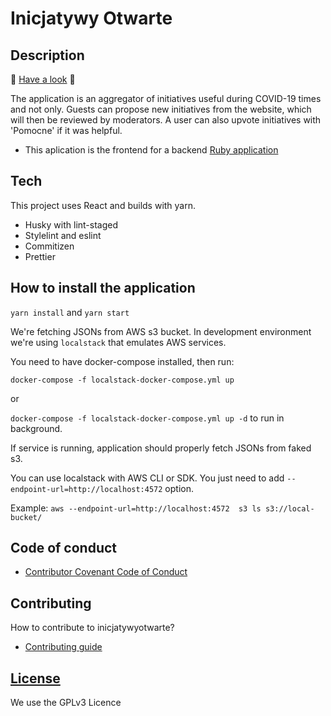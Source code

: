 # Inicjatywy Otwarte

## Description
🚀 [Have a look](https://inicjatywyotwarte.pl/) 🚀

The application is an aggregator of initiatives useful during COVID-19 times and not only. Guests can propose new initiatives from the website, which will then be reviewed by moderators. A user can also upvote initiatives with 'Pomocne' if it was helpful.

- This aplication is the frontend for a backend [Ruby application](https://github.com/netguru/quarantine-helper-be)


## Tech 
This project uses React and builds with yarn.

- Husky with lint-staged
- Stylelint and eslint
- Commitizen
- Prettier

## How to install the application

`yarn install` and `yarn start`

We're fetching JSONs from AWS s3 bucket. In development environment we're using `localstack` that emulates AWS services.

You need to have docker-compose installed, then run:

`docker-compose -f localstack-docker-compose.yml up`

or

`docker-compose -f localstack-docker-compose.yml up -d` to run in background.

If service is running, application should properly fetch JSONs from faked s3.

You can use localstack with AWS CLI or SDK. You just need to add `--endpoint-url=http://localhost:4572` option.

Example:
`aws --endpoint-url=http://localhost:4572  s3 ls s3://local-bucket/` 

## Code of conduct
- [Contributor Covenant Code of Conduct](CODE_OF_CONDUCT.md)

## Contributing
How to contribute to inicjatywyotwarte?

- [Contributing guide](CONTRIBUTING.md)

## [License](LICENSE)
We use the GPLv3 Licence
